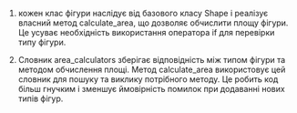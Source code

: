 1. кожен клас фігури наслідує від базового класу Shape і реалізує власний метод calculate_area, що дозволяє обчислити площу фігури. Це усуває необхідність використання оператора if для перевірки типу фігури.

2. Словник area_calculators зберігає відповідність між типом фігури та методом обчислення площі. Метод calculate_area використовує цей словник для пошуку та виклику потрібного методу. Це робить код більш гнучким і зменшує ймовірність помилок при додаванні нових типів фігур.
